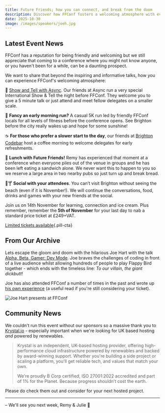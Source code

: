 ```yaml
---
title: Future Friends; how you can connect, and break from the doom
description: Discover how FFConf fosters a welcoming atmosphere with events like Show & Tell, early morning runs, and communal lunches.
date: 2025-10-30
image: /images/speakers/joeh.jpg
---
```


## Latest Event News

FFConf has a reputation for being friendly and welcoming but we still appreciate that coming to a conference where you might not know anyone, or you haven't been for a while, can be a daunting prospect.

We want to share that beyond the inspiring and informative talks, how you can experience FFConf's welcoming atmosphere:

🎤 [Show and Tell with Async](https://asyncjs.com/international-show-n-tell-2025/). Our friends at Async run a very special International Show & Tell the night before FFConf. They welcome you to give a 5 minute talk or just attend and meet fellow delegates on a smaller scale.

🏃 **Fancy an early morning run?** A casual 5K run led by friendly FFConf locals for all levels of fitness before the conference opens. See Brighton before the city really wakes up and hope for some sunshine!

☕️ **For those who prefer a slower start to the day**, our friends at [Brighton Codebar](https://codebar.io/brighton) host a coffee morning to welcome delegates for early refreshments.

🍲 **Lunch with Future Friends!** Remy has experienced that moment at a conference when everyone piles out of the venue in groups and he has been left eating a sandwich alone. We never want this to happen to you so we reserve a large area in two nearby pubs so just turn up and break bread.

🕺🍸 **Social with your attendees**. You can’t visit Brighton without seeing the beach (even if it is November!). We will continue the conversations, food, drinks and games with your new friends at the social.

Join us on 14th November for learning, connection and ice cream. Plus remember, remember the **5th of November** for your last day to nab a standard price ticket at £249+VAT.

[Limited tickets available](https://2025.ffconf.org){.pill-cta}

## From Our Archive

Lets escape the gloom and doom with the hilarious Joe Hart with the talk [Alpha, Beta, Gamer: Dev Mode](https://ffconf.org/talks/alpha-beta-gamer-dev-mode/). Joe braves the challenges of coding in front of a live audience whilst allowing hundreds of people to play Flappy Bird together - which ends with the timeless line: _To our villain, the giant dickbutt_!

Joe has also attended FFConf a number of times in the past and wrote up [his own experience](https://www.joehart.co.uk/blogs/thoughts-from-ffconf-13-11-2023/) (a useful read if you're still considering your ticket).

![Joe Hart presents at FFConf](/images/speakers/joeh.jpg)


## Community News

We couldn't run this event without our sponsors so a massive thank you to [Krystal.io](http://krystal.io/?utm_source=ffconf) - especially important when we're looking for UK based hosting _and_ powered by renewables.

> Krystal is an independent, UK-based hosting provider, offering high-performance cloud infrastructure powered by renewables and backed by award-winning support. Whether you're building a side project or scaling a platform, you'll get reliable tech, and values that match your own.
>
> We're proudly B Corp certified, ISO 27001:2022 accredited and part of 1% for the Planet. Because progress shouldn’t cost the earth.

Please do check them out and consider for your next hosted project.

---

– We'll see you next week, Remy & Julie 👋
